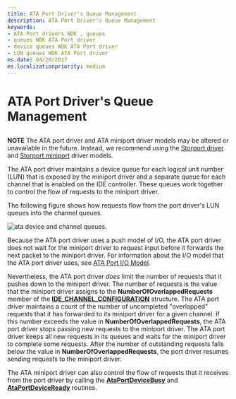 ```yaml
---
title: ATA Port Driver's Queue Management
description: ATA Port Driver's Queue Management
keywords:
- ATA Port drivers WDK , queues
- queues WDK ATA Port driver
- device queues WDK ATA Port driver
- LUN queues WDK ATA Port driver
ms.date: 04/20/2017
ms.localizationpriority: medium
---
```


# ATA Port Driver's Queue Management


## <span id="ddk_ata_port_drivers_queue_management_kg"></span><span id="DDK_ATA_PORT_DRIVERS_QUEUE_MANAGEMENT_KG"></span>


**NOTE** The ATA port driver and ATA miniport driver models may be altered or unavailable in the future. Instead, we recommend using the [Storport driver](./storport-driver-overview.md) and [Storport miniport](./storport-miniport-drivers.md) driver models.


The ATA port driver maintains a device queue for each logical unit number (LUN) that is exposed by the miniport driver and a separate queue for each channel that is enabled on the IDE controller. These queues work together to control the flow of requests to the miniport driver.

The following figure shows how requests flow from the port driver's LUN queues into the channel queues.

![ata device and channel queues.](images/ataqueues.png)

Because the ATA port driver uses a push model of I/O, the ATA port driver does not wait for the miniport driver to request input before it forwards the next packet to the miniport driver. For information about the I/O model that the ATA port driver uses, see [ATA Port I/O Model](ata-port-i-o-model.md).

Nevertheless, the ATA port driver *does* limit the number of requests that it pushes down to the miniport driver. The number of requests is the value that the miniport driver assigns to the **NumberOfOverlappedRequests** member of the [**IDE\_CHANNEL\_CONFIGURATION**](/windows-hardware/drivers/ddi/irb/ns-irb-_ide_channel_configuration) structure. The ATA port driver maintains a count of the number of uncompleted "overlapped" requests that it has forwarded to its miniport driver for a given channel. If this number exceeds the value in **NumberOfOverlappedRequests**, the ATA port driver stops passing new requests to the miniport driver. The ATA port driver keeps all new requests in its queues and waits for the miniport driver to complete some requests. After the number of outstanding requests falls below the value in **NumberOfOverlappedRequests**, the port driver resumes sending requests to the miniport driver.

The ATA miniport driver can also control the flow of requests that it receives from the port driver by calling the [**AtaPortDeviceBusy**](/windows-hardware/drivers/ddi/irb/nf-irb-ataportdevicebusy) and [**AtaPortDeviceReady**](/windows-hardware/drivers/ddi/irb/nf-irb-ataportdeviceready) routines.

